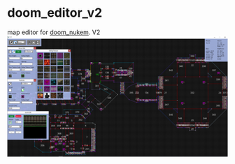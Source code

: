 # doom_editor_v2
map editor for [doom_nukem](https://github.com/J0NY97/doom_nukem). V2
![alt text](https://github.com/J0NY97/doom_editor_v2/blob/master/Capture.PNG?raw=true)
